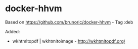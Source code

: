 docker-hhvm
===========

Based on https://github.com/brunoric/docker-hhvm - Tag :deb

Added:

- wkhtmltopdf | wkhtmltoimage - http://wkhtmltopdf.org/

